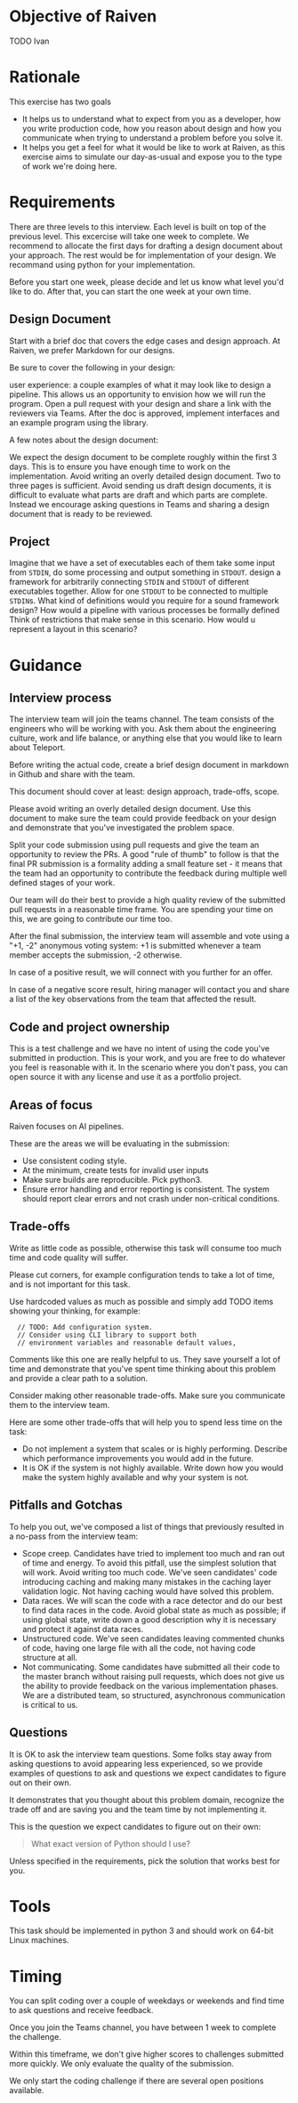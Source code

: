 # Objective of Raiven

TODO Ivan

# Rationale

This exercise has two goals

- It helps us to understand what to expect from you as a developer, how you write production code, how you reason about design and how you communicate when trying to understand a problem before you solve it.
- It helps you get a feel for what it would be like to work at Raiven, as this exercise aims to simulate our day-as-usual and expose you to the type of work we're doing here.

# Requirements

There are three levels to this interview.
Each level is built on top of the previous level.
This excercise will take one week to complete.
We recommend to allocate the first days for drafting a design document about your approach.
The rest would be for implementation of your design.
We recommand using python for your implementation.

Before you start one week, please decide and let us know what level you'd like to do.
After that, you can start the one week at your own time.

## Design Document

Start with a brief doc that covers the edge cases and design approach. At Raiven, we prefer Markdown for our designs.

Be sure to cover the following in your design:

user experience: a couple examples of what it may look like to design a pipeline. This allows us an opportunity to envision how we will run the program.
Open a pull request with your design and share a link with the reviewers via Teams. After the doc is approved, implement interfaces and an example program using the library.

A few notes about the design document:

We expect the design document to be complete roughly within the first 3 days. This is to ensure you have enough time to work on the implementation.
Avoid writing an overly detailed design document. Two to three pages is sufficient.
Avoid sending us draft design documents, it is difficult to evaluate what parts are draft and which parts are complete.
Instead we encourage asking questions in Teams and sharing a design document that is ready to be reviewed.

## Project

Imagine that we have a set of executables each of them take some input from `STDIN`, do some processing and output something in `STDOUT`.
design a framework for arbitrarily connecting `STDIN` and `STDOUT` of different executables together.
Allow for one `STDOUT` to be connected to multiple `STDIN`s.
What kind of definitions would you require for a sound framework design?
How would a pipeline with various processes be formally defined
Think of restrictions that make sense in this scenario.
How would u represent a layout in this scenario?

# Guidance

## Interview process

The interview team will join the teams channel. The team consists of the
engineers who will be working with you. Ask them about the engineering culture,
work and life balance, or anything else that you would like to learn about
Teleport.

Before writing the actual code, create a brief design document in markdown in Github and share with the team.

This document should cover at least: design approach, trade-offs, scope.

Please avoid writing an overly detailed design document. Use this document to
make sure the team could provide feedback on your design and demonstrate that
you've investigated the problem space.

Split your code submission using pull requests and give the team an opportunity
to review the PRs. A good "rule of thumb" to follow is that the final PR
submission is a formality adding a small feature set - it means that the team
had an opportunity to contribute the feedback during multiple well defined
stages of your work.

Our team will do their best to provide a high quality review of the submitted
pull requests in a reasonable time frame. You are spending your time on this, we
are going to contribute our time too.

After the final submission, the interview team will assemble and vote using a
"+1, -2" anonymous voting system: +1 is submitted whenever a team member accepts
the submission, -2 otherwise.

In case of a positive result, we will connect with you further for an offer.

In case of a negative score result, hiring manager will contact you and share a
list of the key observations from the team that affected the result.

## Code and project ownership

This is a test challenge and we have no intent of using the code you've
submitted in production. This is your work, and you are free to do whatever you
feel is reasonable with it. In the scenario where you don't pass, you can open
source it with any license and use it as a portfolio project.

## Areas of focus

Raiven focuses on AI pipelines.

These are the areas we will be evaluating in the submission:

* Use consistent coding style.
* At the minimum, create tests for invalid user inputs
* Make sure builds are reproducible. Pick python3.
* Ensure error handling and error reporting is consistent. The system should
  report clear errors and not crash under non-critical conditions.

## Trade-offs

Write as little code as possible, otherwise this task will consume too much time
and code quality will suffer.

Please cut corners, for example configuration tends to take a lot of time, and
is not important for this task.

Use hardcoded values as much as possible and simply add TODO items showing your
thinking, for example:

```
  // TODO: Add configuration system.
  // Consider using CLI library to support both
  // environment variables and reasonable default values,
```

Comments like this one are really helpful to us. They save yourself a lot of
time and demonstrate that you've spent time thinking about this problem and
provide a clear path to a solution.

Consider making other reasonable trade-offs. Make sure you communicate them to
the interview team.

Here are some other trade-offs that will help you to spend less time on the task:

* Do not implement a system that scales or is highly performing. Describe which
  performance improvements you would add in the future.
* It is OK if the system is not highly available. Write down how you would make
  the system highly available and why your system is not.

## Pitfalls and Gotchas

To help you out, we've composed a list of things that previously resulted in a no-pass from the interview team:

* Scope creep. Candidates have tried to implement too much and ran out of time
  and energy. To avoid this pitfall, use the simplest solution that will work.
  Avoid writing too much code. We've seen candidates' code introducing caching
  and making many mistakes in the caching layer validation logic. Not having
  caching would have solved this problem.
* Data races. We will scan the code with a race detector and do our best to find
  data races in the code. Avoid global state as much as possible; if using
  global state, write down a good description why it is necessary and protect it
  against data races.
* Unstructured code. We've seen candidates leaving commented chunks of code,
  having one large file with all the code, not having code structure at all.
* Not communicating. Some candidates have submitted all their code to the master
  branch without raising pull requests, which does not give us the ability to
  provide feedback on the various implementation phases. We are a distributed
  team, so structured, asynchronous communication is critical to us.

## Questions

It is OK to ask the interview team questions. Some folks stay away from asking
questions to avoid appearing less experienced, so we provide examples of
questions to ask and questions we expect candidates to figure out on their own.

It demonstrates that you thought about this problem domain, recognize the trade
off and are saving you and the team time by not implementing it.

This is the question we expect candidates to figure out on their own:

> What exact version of Python should I use?

Unless specified in the requirements, pick the solution that works best for you.

# Tools

This task should be implemented in python 3 and should work on 64-bit Linux machines.

# Timing

You can split coding over a couple of weekdays or weekends and find time to ask
questions and receive feedback.

Once you join the Teams channel, you have between 1 week to complete the
challenge.

Within this timeframe, we don't give higher scores to challenges submitted more
quickly. We only evaluate the quality of the submission.

We only start the coding challenge if there are several open positions available.
